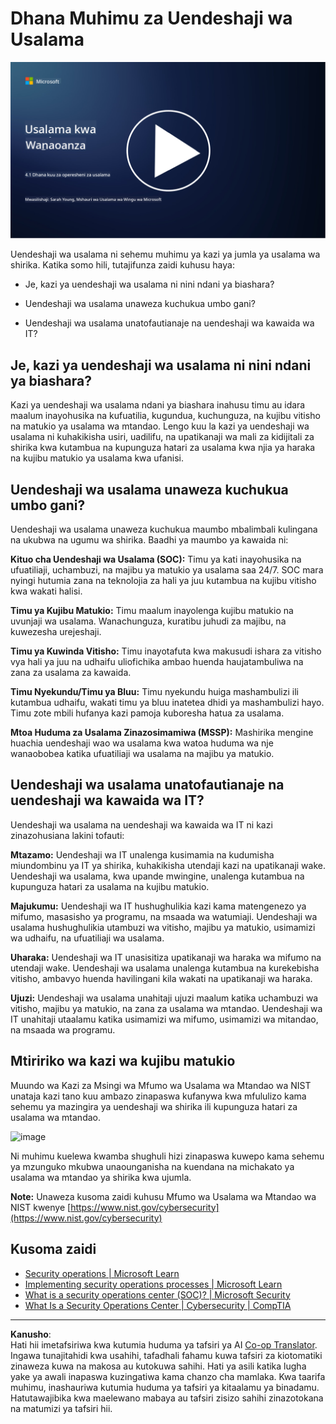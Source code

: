 <!--
CO_OP_TRANSLATOR_METADATA:
{
  "original_hash": "6a55b31df9eebf550d040cef0ef7dff3",
  "translation_date": "2025-09-04T02:04:42+00:00",
  "source_file": "4.1 SecOps key concepts.md",
  "language_code": "sw"
}
-->
# Dhana Muhimu za Uendeshaji wa Usalama

[![Tazama video](../../translated_images/4-1_placeholder.0123f726051a7b9662e6dfa95b10962cbe64c002cde9640da84711fd8d3df642.sw.png)](https://learn-video.azurefd.net/vod/player?id=6a1cf511-89e0-493a-8ef9-91c458200266)

Uendeshaji wa usalama ni sehemu muhimu ya kazi ya jumla ya usalama wa shirika. Katika somo hili, tutajifunza zaidi kuhusu haya:

- Je, kazi ya uendeshaji wa usalama ni nini ndani ya biashara?

- Uendeshaji wa usalama unaweza kuchukua umbo gani?

- Uendeshaji wa usalama unatofautianaje na uendeshaji wa kawaida wa IT?

## Je, kazi ya uendeshaji wa usalama ni nini ndani ya biashara?

Kazi ya uendeshaji wa usalama ndani ya biashara inahusu timu au idara maalum inayohusika na kufuatilia, kugundua, kuchunguza, na kujibu vitisho na matukio ya usalama wa mtandao. Lengo kuu la kazi ya uendeshaji wa usalama ni kuhakikisha usiri, uadilifu, na upatikanaji wa mali za kidijitali za shirika kwa kutambua na kupunguza hatari za usalama kwa njia ya haraka na kujibu matukio ya usalama kwa ufanisi.

## Uendeshaji wa usalama unaweza kuchukua umbo gani?

Uendeshaji wa usalama unaweza kuchukua maumbo mbalimbali kulingana na ukubwa na ugumu wa shirika. Baadhi ya maumbo ya kawaida ni:

**Kituo cha Uendeshaji wa Usalama (SOC):** Timu ya kati inayohusika na ufuatiliaji, uchambuzi, na majibu ya matukio ya usalama saa 24/7. SOC mara nyingi hutumia zana na teknolojia za hali ya juu kutambua na kujibu vitisho kwa wakati halisi.

**Timu ya Kujibu Matukio:** Timu maalum inayolenga kujibu matukio na uvunjaji wa usalama. Wanachunguza, kuratibu juhudi za majibu, na kuwezesha urejeshaji.

**Timu ya Kuwinda Vitisho:** Timu inayotafuta kwa makusudi ishara za vitisho vya hali ya juu na udhaifu uliofichika ambao huenda haujatambuliwa na zana za usalama za kawaida.

**Timu Nyekundu/Timu ya Bluu:** Timu nyekundu huiga mashambulizi ili kutambua udhaifu, wakati timu ya bluu inatetea dhidi ya mashambulizi hayo. Timu zote mbili hufanya kazi pamoja kuboresha hatua za usalama.

**Mtoa Huduma za Usalama Zinazosimamiwa (MSSP):** Mashirika mengine huachia uendeshaji wao wa usalama kwa watoa huduma wa nje wanaobobea katika ufuatiliaji wa usalama na majibu ya matukio.

## Uendeshaji wa usalama unatofautianaje na uendeshaji wa kawaida wa IT?

Uendeshaji wa usalama na uendeshaji wa kawaida wa IT ni kazi zinazohusiana lakini tofauti:

**Mtazamo:** Uendeshaji wa IT unalenga kusimamia na kudumisha miundombinu ya IT ya shirika, kuhakikisha utendaji kazi na upatikanaji wake. Uendeshaji wa usalama, kwa upande mwingine, unalenga kutambua na kupunguza hatari za usalama na kujibu matukio.

**Majukumu:** Uendeshaji wa IT hushughulikia kazi kama matengenezo ya mifumo, masasisho ya programu, na msaada wa watumiaji. Uendeshaji wa usalama hushughulikia utambuzi wa vitisho, majibu ya matukio, usimamizi wa udhaifu, na ufuatiliaji wa usalama.

**Uharaka:** Uendeshaji wa IT unasisitiza upatikanaji wa haraka wa mifumo na utendaji wake. Uendeshaji wa usalama unalenga kutambua na kurekebisha vitisho, ambavyo huenda havilingani kila wakati na upatikanaji wa haraka.

**Ujuzi:** Uendeshaji wa usalama unahitaji ujuzi maalum katika uchambuzi wa vitisho, majibu ya matukio, na zana za usalama wa mtandao. Uendeshaji wa IT unahitaji utaalamu katika usimamizi wa mifumo, usimamizi wa mitandao, na msaada wa programu.

## Mtiririko wa kazi wa kujibu matukio

Muundo wa Kazi za Msingi wa Mfumo wa Usalama wa Mtandao wa NIST unataja kazi tano kuu ambazo zinapaswa kufanywa kwa mfululizo kama sehemu ya mazingira ya uendeshaji wa shirika ili kupunguza hatari za usalama wa mtandao.

![image](https://github.com/microsoft/Security-101/assets/139931591/f6d19dce-f96e-47bd-9e0a-8019675a602d)

Ni muhimu kuelewa kwamba shughuli hizi zinapaswa kuwepo kama sehemu ya mzunguko mkubwa unaounganisha na kuendana na michakato ya usalama wa mtandao ya shirika kwa ujumla.

**Note:** Unaweza kusoma zaidi kuhusu Mfumo wa Usalama wa Mtandao wa NIST kwenye [https://www.nist.gov/cybersecurity](https://www.nist.gov/cybersecurity)

## Kusoma zaidi

- [Security operations | Microsoft Learn](https://learn.microsoft.com/security/operations/overview?WT.mc_id=academic-96948-sayoung)  
- [Implementing security operations processes | Microsoft Learn](https://learn.microsoft.com/security/operations/?WT.mc_id=academic-96948-sayoung)  
- [What is a security operations center (SOC)? | Microsoft Security](https://www.microsoft.com/security/business/security-101/what-is-a-security-operations-center-soc?WT.mc_id=academic-96948-sayoung)  
- [What Is a Security Operations Center | Cybersecurity | CompTIA](https://www.comptia.org/content/articles/what-is-a-security-operations-center)  

---

**Kanusho**:  
Hati hii imetafsiriwa kwa kutumia huduma ya tafsiri ya AI [Co-op Translator](https://github.com/Azure/co-op-translator). Ingawa tunajitahidi kwa usahihi, tafadhali fahamu kuwa tafsiri za kiotomatiki zinaweza kuwa na makosa au kutokuwa sahihi. Hati ya asili katika lugha yake ya awali inapaswa kuzingatiwa kama chanzo cha mamlaka. Kwa taarifa muhimu, inashauriwa kutumia huduma ya tafsiri ya kitaalamu ya binadamu. Hatutawajibika kwa maelewano mabaya au tafsiri zisizo sahihi zinazotokana na matumizi ya tafsiri hii.